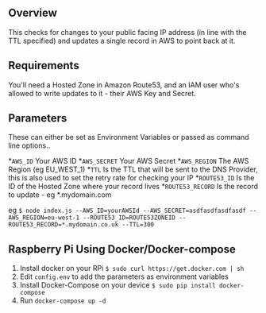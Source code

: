 
## Overview
This checks for changes to your public facing IP address (in line with the TTL specified) and updates a single record in AWS to point back at it.

## Requirements
You'll need a Hosted Zone in Amazon Route53, and an IAM user who's allowed to write updates to it - their AWS Key and Secret.

## Parameters
These can either be set as Environment Variables or passed as command line options..

*`AWS_ID` Your AWS ID
*`AWS_SECRET` Your AWS Secret
*`AWS_REGION` The AWS Region (eg EU_WEST_1)
*`TTL` Is the TTL that will be sent to the DNS Provider, this is also used to set the retry rate for checking your IP
*`ROUTE53_ID` Is the ID of the Hosted Zone where your record lives 
*`ROUTE53_RECORD` Is the record to update - eg *.mydomain.com

eg ```$ node index.js --AWS_ID=yourAWSId --AWS_SECRET=asdfasdfasdfasdf --AWS_REGION=eu-west-1 --ROUTE53_ID=ROUTE53ZONEID --ROUTE53_RECORD=*.mydomain.co.uk --TTL=300 ```

## Raspberry Pi Using Docker/Docker-compose
1. Install docker on your RPi ```$ sudo curl https://get.docker.com | sh```
2. Edit `config.env` to add the parameters as environment variables
3. Install Docker-Compose on your device ```$ sudo pip install docker-compose```
4. Run ```docker-compose up -d```
